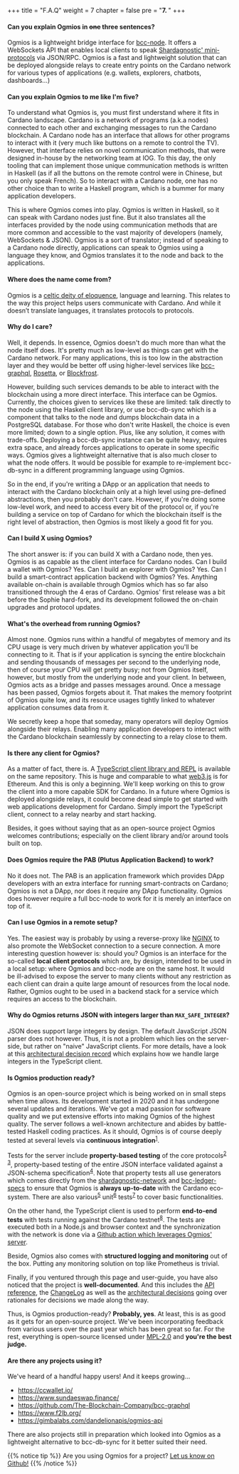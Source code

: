 +++
title = "F.A.Q"
weight = 7
chapter = false
pre = "<b>7. </b>"
+++

#### Can you explain Ogmios in ~~one~~ three sentences?


Ogmios is a lightweight bridge interface for [bcc-node](https://github.com/The-Blockchain-Company/bcc-node/). It offers a WebSockets API that enables local clients to speak [Shardagnostic' mini-protocols](https://hydra.blockchain-company.io/build/1070091/download/1/network.pdf#chapter.3) via JSON/RPC. Ogmios is a fast and lightweight solution that can be deployed alongside relays to create entry points on the Cardano network for various types of applications (e.g. wallets, explorers, chatbots, dashboards…)

#### Can you explain Ogmios to me like I'm five? 

To understand what Ogmios is, you must first understand where it fits in Cardano landscape. Cardano is a network of programs (a.k.a nodes) connected to each other and exchanging messages to run the Cardano blockchain. A Cardano node has an interface that allows for other programs to interact with it (very much like buttons on a remote to control the TV). However, that interface relies on novel communication methods, that were designed in-house by the networking team at IOG. To this day, the only tooling that can implement those unique communication methods is written in Haskell (as if all the buttons on the remote control were in Chinese, but you only speak French). So to interact with a Cardano node, one has no other choice than to write a Haskell program, which is a bummer for many application developers.  

This is where Ogmios comes into play. Ogmios is written in Haskell, so it can speak with Cardano nodes just fine. But it also  translates all the interfaces provided by the node using communication methods that are more common and accessible to the vast majority of developers (namely, WebSockets & JSON). Ogmios is a sort of translator; instead of speaking to a Cardano node directly, applications can speak to Ogmios using a language they know, and Ogmios translates it to the node and back to the applications.

#### Where does the name come from?

Ogmios is a [celtic deity of eloquence](https://en.wikipedia.org/wiki/Ogmios), language and learning. This relates to the way this project helps users communicate with Cardano. And while it doesn’t translate languages, it translates protocols to protocols. 

#### Why do I care? 

Well, it depends. In essence, Ogmios doesn't do much more than what the node itself does. It's pretty much as low-level as things can get with the Cardano network. For many applications, this is too low in the abstraction layer and they would be better off using higher-level services like [bcc-graphql](https://github.com/The-Blockchain-Company/bcc-graphql), [Rosetta](https://www.rosetta-api.org/), or [Blockfrost](https://blockfrost.io/). 

However, building such services demands to be able to interact with the blockchain using a more direct interface. This interface can be Ogmios. Currently, the choices given to services like these are limited: talk directly to the node using the Haskell client library, or use bcc-db-sync which is a component that talks to the node and dumps blockchain data in a PostgreSQL database. For those who don't write Haskell, the choice is even more limited; down to a single option. Plus, like any solution, it comes with trade-offs. Deploying a bcc-db-sync instance can be quite heavy, requires extra space, and already forces applications to operate in some specific ways. Ogmios gives a lightweight alternative that is also much closer to what the node offers. It would be possible for example to re-implement bcc-db-sync in a different programming language using Ogmios. 

So in the end, if you're writing a DApp or an application that needs to interact with the Cardano blockchain only at a high level using pre-defined abstractions, then you probably don't care. However, if you're doing some low-level work, and need to access every bit of the protocol or, if you're building a service on top of Cardano for which the blockchain itself is the right level of abstraction, then Ogmios is most likely a good fit for you.

#### Can I build X using Ogmios? 

The short answer is: if you can build X with a Cardano node, then yes. Ogmios is as capable as the client interface for Cardano nodes. Can I build a wallet with Ogmios? Yes. Can I build an explorer with Ogmios? Yes. Can I build a smart-contract application backend with Ogmios? Yes. Anything available on-chain is available through Ogmios which has so far also transitioned through the 4 eras of Cardano. Ogmios' first release was a bit before the Sophie hard-fork, and its development followed the on-chain upgrades and protocol updates. 

#### What's the overhead from running Ogmios? 

Almost none. Ogmios runs within a handful of megabytes of memory and its CPU usage is very much driven by whatever application you'll be connecting to it. That is if your application is syncing the entire blockchain and sending thousands of messages per second to the underlying node, then of course your CPU will get pretty busy; not from Ogmios itself, however, but mostly from the underlying node and your client. In between, Ogmios acts as a bridge and passes messages around. Once a message has been passed, Ogmios forgets about it. That makes the memory footprint of Ogmios quite low, and its resource usages tightly linked to whatever application consumes data from it.  

We secretly keep a hope that someday, many operators will deploy Ogmios alongside their relays. Enabling many application developers to interact with the Cardano blockchain seamlessly by connecting to a relay close to them. 

#### Is there any client for Ogmios?

As a matter of fact, there is. A [TypeScript client library and REPL](https://github.com/The-Blockchain-Company/ogmios/tree/master/clients/TypeScript#bcc-ogmios-typescript-client-packages) is available on the same repository. This is huge and comparable to what [web3.js](https://web3js.readthedocs.io/en/v1.3.4/) is for Ethereum. And this is only a beginning. We'll keep working on this to grow the client into a more capable SDK for Cardano. In a future where Ogmios is deployed alongside relays, it could become dead simple to get started with web applications development for Cardano. Simply import the TypeScript client, connect to a relay nearby and start hacking. 

Besides, it goes without saying that as an open-source project Ogmios welcomes contributions; especially on the client library and/or around tools built on top. 

#### Does Ogmios require the PAB (Plutus Application Backend) to work?

No it does not. The PAB is an application framework which provides DApp developers with an extra interface for running smart-contracts on Cardano; Ogmios is not a DApp, nor does it require any DApp functionality. Ogmios does however require a full bcc-node to work for it is merely an interface on top of it. 

#### Can I use Ogmios in a remote setup? 

Yes. The easiest way is probably by using a reverse-proxy like [NGINX](https://www.nginx.com/) to also promote the WebSocket connection to a secure connection. A more interesting question however is: should you? Ogmios is an interface for the so-called **local client protocols** which are, by design, intended to be used in a local setup: where Ogmios and bcc-node are on the same host. It would be ill-advised to expose the server to many clients without any restriction as each client can drain a quite large amount of resources from the local node. Rather, Ogmios ought to be used in a backend stack for a service which requires an access to the blockchain. 

#### Why do Ogmios returns JSON with integers larger than `MAX_SAFE_INTEGER`?

JSON does support large integers by design. The default JavaScript JSON parser does not however. Thus, it is not a problem which lies on the server-side, but rather on "naive" JavaScript clients. For more details, have a look at this [architectural decision record](https://github.com/The-Blockchain-Company/ogmios/blob/master/architectural-decisions/accepted/typescript-client-bigint-parsing.md) which explains how we handle large integers in the TypeScript client. 

#### Is Ogmios production ready? 

Ogmios is an open-source project which is being worked on in small steps when time allows. Its development started in 2020 and it has undergone several updates and iterations. We've got a mad passion for software quality and we put extensive efforts into making Ogmios of the highest quality. The server follows a well-known architecture and abides by battle-tested Haskell coding practices. As it should, Ogmios is of course deeply tested at several levels via **continuous integration**<sup>[1](https://github.com/The-Blockchain-Company/ogmios/actions)</sup>.

Tests for the server include **property-based testing** of the core protocols<sup>[2](https://github.com/The-Blockchain-Company/ogmios/blob/master/server/test/unit/Ogmios/App/Protocol/StateQuerySpec.hs)</sup> <sup>[3](https://github.com/The-Blockchain-Company/ogmios/blob/master/server/test/unit/Ogmios/App/Protocol/StateQuerySpec.hs)</sup>, property-based testing of the entire JSON interface validated against a JSON-schema specification<sup>[4](https://github.com/The-Blockchain-Company/ogmios/blob/master/server/test/unit/Ogmios/Data/JsonSpec.hs)</sup>. Note that property tests all use generators which comes directly from the [shardagnostic-network](https://github.com/The-Blockchain-Company/shardagnostic-network/) and [bcc-ledger-specs](https://github.com/The-Blockchain-Company/bcc-ledger-specs) to ensure that Ogmios is **always up-to-date** with the Cardano eco-system. There are also various<sup>[5](https://github.com/The-Blockchain-Company/ogmios/blob/master/server/test/unit/Ogmios/App/OptionsSpec.hs)</sup> unit<sup>[6](https://github.com/The-Blockchain-Company/ogmios/blob/master/server/test/unit/Ogmios/Data/MetricsSpec.hs)</sup> tests<sup>[7](https://github.com/The-Blockchain-Company/ogmios/blob/master/server/test/unit/Ogmios/Data/HealthSpec.hs)</sup> to cover basic functionalities. 

On the other hand, the TypeScript client is used to perform **end-to-end tests** with tests running against the Cardano testnet<sup>[8](https://github.com/The-Blockchain-Company/ogmios/tree/master/clients/TypeScript/packages/client/test)</sup>. The tests are executed both in a Node.js and browser context and the synchronization with the network is done via a [Github action which leverages Ogmios' server](https://github.com/The-Blockchain-Company/gh-action-bcc-node-ogmios-docker-sync).

Beside, Ogmios also comes with **structured logging and monitoring** out of the box. Putting any monitoring solution on top like Prometheus is trivial. 

Finally, if you ventured through this page and user-guide, you have also noticed that the project is **well-documented**. And this includes the [API reference](/api-reference), the [ChangeLog](/changelog) as well as the [architectural decisions](https://github.com/The-Blockchain-Company/ogmios/tree/master/architectural-decisions) going over rationales for decisions we made along the way. 

Thus, is Ogmios production-ready? **Probably, yes**. At least, this is as good as it gets for an open-source project. We've been incorporating feedback from various users over the past year which has been great so far. For the rest, everything is open-source licensed under [MPL-2.0](https://choosealicense.com/licenses/mpl-2.0/) and **you're the best judge.**

#### Are there any projects using it?

We've heard of a handful happy users! And it keeps growing...

- https://ccwallet.io/
- https://www.sundaeswap.finance/
- https://github.com/The-Blockchain-Company/bcc-graphql 
- https://www.f2lb.org/
- https://gimbalabs.com/dandelionapis/ogmios-api

There are also projects still in preparation which looked into Ogmios as a lightweight alternative to bcc-db-sync for it better suited their need. 

{{% notice tip %}}
Are you using Ogmios for a project? [Let us know on Github!](https://github.com/The-Blockchain-Company/ogmios/issues/new?assignees=&labels=&template=project.md)
{{% /notice %}}

